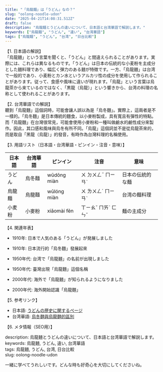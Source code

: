 ```yaml
---
title: "「烏龍麺」は「うどん」なの？"
slug: "oolong-noodle-udon"
date: "2025-04-21T14:08:31.512Z"
draft: false
description: "烏龍麺とうどんの違いについて、日本語と台湾華語で解説します。"
keywords: ["烏龍麺", "うどん", "違い", "台湾華語"]
tags: ["烏龍麺", "うどん", "台湾", "日台比較"]
---
```


【1. 日本語の解説】  
「烏龍麺」という言葉を聞くと、「うどん」と間違えられることがあります。実際には、これらは異なるものです。「うどん」は日本の伝統的な小麦粉を主成分とした麺料理であり、幅広く弾力のある麺が特徴です。一方、「烏龍麺」は台湾で一般的であり、小麦粉とカン水というアルカリ性の成分を使用して作られることがあります。従って、食感や風味に違いが現れます。「烏龍」という言葉は烏龍茶から来ているのではなく、「黒龍（烏龍）」という響きから、台湾の料理の名称として使われることがあります。

【2. 台湾華語での解説】  
聽到「烏龍麵」這個詞時，可能會讓人誤以為是「烏冬麵」。實際上，這兩者是不一樣的。「烏冬麵」是日本傳統的麵食，以小麥粉製成，具有寬且有彈性的特點。而「烏龍麵」在台灣很常見，可能會使用小麥粉和一種叫做鹼水的鹼性成分來製作。因此，其口感和風味與烏冬有所不同。「烏龍」這個詞並不是從烏龍茶來的，而是取自「黑龍（烏龍）」的發音，有時作為台灣料理的名稱使用。

【3. 用語リスト（日本語・台湾華語・ピンイン・注音・意味）】  

| 日本語     | 台湾華語   | ピンイン   | 注音    | 意味             |
|------------|------------|------------|---------|------------------|
| うどん     | 烏冬麵     | wūdōng miàn| ㄨ ㄉㄨㄥˉ ㄇㄧㄢˋ | 日本の伝統的な麺 |
| 烏龍麺     | 烏龍麵     | wūlóng miàn| ㄨ ㄌㄨㄥˊ ㄇㄧㄢˋ | 台湾の麺料理     |
| 小麦粉     | 小麥粉     | xiǎomài fěn| ㄒㄧㄠˇ ㄇㄞˋ ㄈㄣˇ | 麺の主成分       |

【4. 関連年表】  

- 1910年: 日本で人気のある「うどん」が発展しました  
- 1910年: 日本流行的「烏冬麵」發展起來  

- 1950年代: 台湾で「烏龍麺」の名前が出現しました  
- 1950年代: 臺灣出現「烏龍麵」這個名稱 

- 2000年代: 海外で「烏龍麺」が知られるようになりました  
- 2000年代: 海外開始認識「烏龍麵」 

【5. 参考リンク】

- 日本語: [うどんの歴史に関するページ](https://ja.wikipedia.org/wiki/うどん)
- 台湾華語: [烏冬麵與烏龍麵的區別](https://zh.wikipedia.org/wiki/烏龍麵)

【6. メタ情報（SEO用）】  

description: 烏龍麺とうどんの違いについて、日本語と台湾華語で解説します。  
keywords: 烏龍麺, うどん, 違い, 台湾華語  
tags: 烏龍麺, うどん, 台湾, 日台比較  
slug: oolong-noodle-udon

一緒に学べてうれしいです。どんな時も好奇心を大切にしてくださいね。